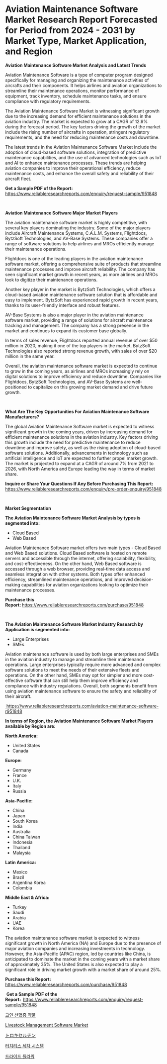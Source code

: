 <p><h1>Aviation Maintenance Software Market Research Report Forecasted for Period from 2024 -  2031 by Market Type, Market Application, and Region</h1></p><p><strong>Aviation Maintenance Software Market Analysis and Latest Trends</strong></p>
<p><p>Aviation Maintenance Software is a type of computer program designed specifically for managing and organizing the maintenance activities of aircrafts and their components. It helps airlines and aviation organizations to streamline their maintenance operations, monitor performance of equipment, track inventory, schedule maintenance tasks, and ensure compliance with regulatory requirements.</p><p>The Aviation Maintenance Software Market is witnessing significant growth due to the increasing demand for efficient maintenance solutions in the aviation industry. The market is expected to grow at a CAGR of 12.9% during the forecast period. The key factors driving the growth of the market include the rising number of aircrafts in operation, stringent regulatory requirements, and the need for reducing maintenance costs and downtime.</p><p>The latest trends in the Aviation Maintenance Software Market include the adoption of cloud-based software solutions, integration of predictive maintenance capabilities, and the use of advanced technologies such as IoT and AI to enhance maintenance processes. These trends are helping aviation companies to improve their operational efficiency, reduce maintenance costs, and enhance the overall safety and reliability of their aircraft fleet.</p></p>
<p><strong>Get a Sample PDF of the Report:&nbsp;</strong> <a href="https://www.reliableresearchreports.com/enquiry/request-sample/951848">https://www.reliableresearchreports.com/enquiry/request-sample/951848</a></p>
<p>&nbsp;</p>
<p><strong>Aviation Maintenance Software Major Market Players</strong></p>
<p><p>The aviation maintenance software market is highly competitive, with several key players dominating the industry. Some of the major players include Aircraft Maintenance Systems, C.A.L.M. Systems, Flightdocs, BytzSoft Technologies, and AV-Base Systems. These companies offer a range of software solutions to help airlines and MROs efficiently manage their maintenance operations.</p><p>Flightdocs is one of the leading players in the aviation maintenance software market, offering a comprehensive suite of products that streamline maintenance processes and improve aircraft reliability. The company has seen significant market growth in recent years, as more airlines and MROs look to digitize their maintenance operations.</p><p>Another key player in the market is BytzSoft Technologies, which offers a cloud-based aviation maintenance software solution that is affordable and easy to implement. BytzSoft has experienced rapid growth in recent years, thanks to its user-friendly interface and robust features.</p><p>AV-Base Systems is also a major player in the aviation maintenance software market, providing a range of solutions for aircraft maintenance tracking and management. The company has a strong presence in the market and continues to expand its customer base globally.</p><p>In terms of sales revenue, Flightdocs reported annual revenue of over $50 million in 2020, making it one of the top players in the market. BytzSoft Technologies also reported strong revenue growth, with sales of over $20 million in the same year.</p><p>Overall, the aviation maintenance software market is expected to continue to grow in the coming years, as airlines and MROs increasingly rely on digital solutions to improve efficiency and reduce downtime. Companies like Flightdocs, BytzSoft Technologies, and AV-Base Systems are well-positioned to capitalize on this growing market demand and drive future growth.</p></p>
<p>&nbsp;</p>
<p><strong>What Are The Key Opportunities For Aviation Maintenance Software Manufacturers?</strong></p>
<p><p>The global Aviation Maintenance Software market is expected to witness significant growth in the coming years, driven by increasing demand for efficient maintenance solutions in the aviation industry. Key factors driving this growth include the need for predictive maintenance to reduce downtime and improve safety, as well as the rising adoption of cloud-based software solutions. Additionally, advancements in technology such as artificial intelligence and IoT are expected to further propel market growth. The market is projected to expand at a CAGR of around 7% from 2021 to 2026, with North America and Europe leading the way in terms of market share.</p></p>
<p><strong>Inquire or Share Your Questions If Any Before Purchasing This Report:</strong> <a href="https://www.reliableresearchreports.com/enquiry/pre-order-enquiry/951848">https://www.reliableresearchreports.com/enquiry/pre-order-enquiry/951848</a></p>
<p>&nbsp;</p>
<p><strong>Market Segmentation</strong></p>
<p><strong>The Aviation Maintenance Software Market Analysis by types is segmented into:</strong></p>
<p><ul><li>Cloud Based</li><li>Web Based</li></ul></p>
<p><p>Aviation Maintenance Software market offers two main types - Cloud Based and Web Based solutions. Cloud Based software is hosted on remote servers and accessible through the internet, offering scalability, flexibility, and cost-effectiveness. On the other hand, Web Based software is accessed through a web browser, providing real-time data access and seamless integration with other systems. Both types offer enhanced efficiency, streamlined maintenance operations, and improved decision-making capabilities for aviation organizations looking to optimize their maintenance processes.</p></p>
<p><strong>Purchase this Report:&nbsp;</strong><a href="https://www.reliableresearchreports.com/purchase/951848">https://www.reliableresearchreports.com/purchase/951848</a></p>
<p>&nbsp;</p>
<p><strong>The Aviation Maintenance Software Market Industry Research by Application is segmented into:</strong></p>
<p><ul><li>Large Enterprises</li><li>SMEs</li></ul></p>
<p><p>Aviation maintenance software is used by both large enterprises and SMEs in the aviation industry to manage and streamline their maintenance operations. Large enterprises typically require more advanced and complex software solutions to meet the needs of their extensive fleets and operations. On the other hand, SMEs may opt for simpler and more cost-effective software that can still help them improve efficiency and compliance with industry regulations. Overall, both segments benefit from using aviation maintenance software to ensure the safety and reliability of their aircraft.</p></p>
<p><a href="https://www.reliableresearchreports.com/aviation-maintenance-software-r951848">&nbsp;https://www.reliableresearchreports.com/aviation-maintenance-software-r951848</a></p>
<p><strong>In terms of Region, the Aviation Maintenance Software Market Players available by Region are:</strong></p>
<p>
    <p> <strong> North America: </strong>
        <ul>
            <li>United States</li>
            <li>Canada</li>
        </ul>
        </p> 
    <p> <strong> Europe: </strong>
        <ul>
            <li>Germany</li>
            <li>France</li>
            <li>U.K.</li>
            <li>Italy</li>
            <li>Russia</li>
        </ul>
        </p> 
    <p> <strong> Asia-Pacific: </strong>
        <ul>
            <li>China</li>
            <li>Japan</li>
            <li>South Korea</li>
            <li>India</li>
            <li>Australia</li>
            <li>China Taiwan</li>
            <li>Indonesia</li>
            <li>Thailand</li>
            <li>Malaysia</li>
        </ul>
        </p> 
    <p> <strong> Latin America: </strong>
        <ul>
            <li>Mexico</li>
            <li>Brazil</li>
            <li>Argentina Korea</li>
            <li>Colombia</li>
        </ul>
        </p> 
    <p> <strong> Middle East & Africa: </strong>
        <ul>
            <li>Turkey</li>
            <li>Saudi</li>
            <li>Arabia</li>
            <li>UAE</li>
            <li>Korea</li>
        </ul>
    </p>
    </p>
<p><p>The aviation maintenance software market is expected to witness significant growth in North America (NA) and Europe due to the presence of major aviation companies and increasing investments in technology. However, the Asia-Pacific (APAC) region, led by countries like China, is anticipated to dominate the market in the coming years with a market share of approximately 35%. The United States is also expected to play a significant role in driving market growth with a market share of around 25%.</p></p>
<p><strong>Purchase this Report: </strong><a href="https://www.reliableresearchreports.com/purchase/951848">https://www.reliableresearchreports.com/purchase/951848</a></p>
<p>&nbsp;<strong>Get a Sample PDF of the Report:&nbsp;&nbsp;</strong><a href="https://www.reliableresearchreports.com/enquiry/request-sample/951848">https://www.reliableresearchreports.com/enquiry/request-sample/951848</a></p>
<p><strong></strong></p>
<p><p><a href="https://github.com/lzrvbyqzftro57/Market-Research-Report-List-2/blob/main/791698151436.md">고인 산혈증 약물</a></p><p><a href="https://github.com/gracielawharr/Market-Research-Report-List-1/blob/main/livestock-management-software-market.md">Livestock Management Software Market</a></p><p><a href="https://medium.com/@alexandramiranda455/%E3%83%88%E3%83%AD%E3%82%AD%E3%82%BB%E3%83%AB%E3%83%81%E3%83%B3%E3%81%AE%E5%B8%82%E5%A0%B4%E3%82%B7%E3%82%A7%E3%82%A2%E3%81%AE%E9%80%B2%E5%8C%96%E3%81%A8%E5%B8%82%E5%A0%B4%E6%88%90%E9%95%B7%E3%83%88%E3%83%AC%E3%83%B3%E3%83%892024%E5%B9%B4%E3%81%8B%E3%82%892031%E5%B9%B4%E3%81%BE%E3%81%A7-b04f9f7d0647">トロキセルチン</a></p><p><a href="https://medium.com/@matthiasdkins856/%ED%84%B0%EC%B9%98%EB%A6%AC%EC%8A%A4-%EC%9E%90%EB%8F%99%EC%B0%A8-%EC%84%B8%EC%B0%A8-%EC%8B%9C%EC%8A%A4%ED%85%9C-%EC%8B%9C%EC%9E%A5-%EA%B7%9C%EB%AA%A8%EC%99%80-%EC%8B%9C%EC%9E%A5-%EB%8F%99%ED%96%A5-%EC%99%84%EC%A0%84%ED%95%9C-%EC%82%B0%EC%97%85-%EA%B0%9C%EC%9A%94-2024-2031-a5d8feca2a04">터치리스 세차 시스템</a></p><p><a href="https://medium.com/@bruceabernathy2022/%EB%A7%90%EB%A6%B0-%EA%BD%83-%EC%8B%9C%EC%9E%A5-%EC%84%B1%EA%B3%B5%EC%A0%81%EC%9D%B8-%EB%B9%84%EC%A6%88%EB%8B%88%EC%8A%A4-%EC%A0%84%EB%9E%B5-%EC%98%88%EC%B8%A1%EC%9D%98-%EC%97%B4%EC%87%A02021%EB%85%84%EA%B9%8C%EC%A7%80-118d59330959">드라이드 플라워</a></p></p>